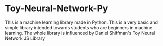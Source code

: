 # Toy-Neural-Network-Py
This is a machine learning library made in Python. This is a very basic and simple library intended towards students who are beginners in machine learning. The whole library is influenced by Daniel Shiffman's Toy Neural Network JS Library
